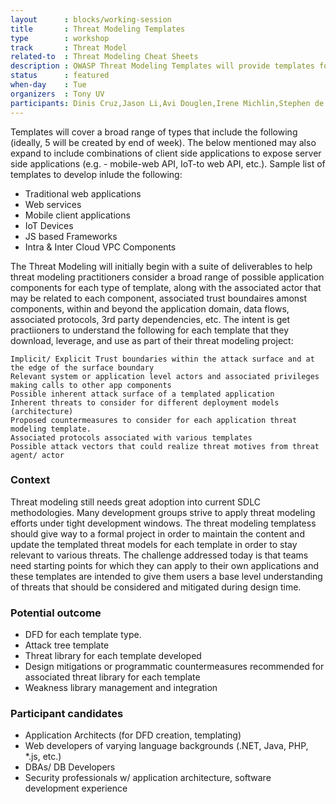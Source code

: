```yaml
---
layout      : blocks/working-session
title       : Threat Modeling Templates
type        : workshop
track       : Threat Model
related-to  : Threat Modeling Cheat Sheets
description : OWASP Threat Modeling Templates will provide templates for addressing applications templates for which participants can leverage as starter kits for their respective threat modeling efforts.  The intent is to develop, maintain, and enhance a suite of templates that cover different application types, deployment models to which multiple MNCs across various industries can leverage within their respective AppSec groups.
status      : featured
when-day    : Tue
organizers  : Tony UV
participants: Dinis Cruz,Jason Li,Avi Douglen,Irene Michlin,Stephen de Vries,Robert Morschel,Francois Raynaud
---
```


Templates will cover a broad range of types that include the following (ideally, 5 will be created by end of week). The below mentioned may also expand to include combinations of client side applications to expose server side applications (e.g. - mobile-web API, IoT-to web API, etc.).  Sample list of templates to develop inlude the following:
 - Traditional web applications
 - Web services
 - Mobile client applications 
 - IoT Devices
 - JS based Frameworks
 - Intra & Inter Cloud VPC Components
 
The Threat Modeling will initially begin with a suite of deliverables to help threat modeling practitioners consider a broad range of possible application components for each type of template, along with the associated actor that may be related to each component, associated trust boundaires amonst components, within and beyond the application domain, data flows, associated protocols, 3rd party dependencies, etc.  The intent is get practiioners to understand the following for each template that they download, leverage, and use as part of their threat modeling project:

    Implicit/ Explicit Trust boundaries within the attack surface and at the edge of the surface boundary
    Relevant system or application level actors and associated privileges making calls to other app components
    Possible inherent attack surface of a templated application 
    Inherent threats to consider for different deployment models (architecture)
    Proposed countermeasures to consider for each application threat modeling template.  
    Associated protocols associated with various templates
    Possible attack vectors that could realize threat motives from threat agent/ actor

### Context

Threat modeling still needs great adoption into current SDLC methodologies. Many development groups strive to apply threat modeling efforts under tight development windows.  The threat modeling templatess should give way to a formal project in order to maintain the content and update the templated threat models for each template in order to stay relevant to various threats.  The challenge addressed today is that teams need starting points for which they can apply to their own applications and these templates are intended to give them users a base level understanding of threats that should be considered and mitigated during design time.

### Potential outcome

 * DFD for each template type.  
 * Attack tree template
 * Threat library for each template developed
 * Design mitigations or programmatic countermeasures recommended for associated threat library for each template
 * Weakness library management and integration


### Participant candidates

 * Application Architects (for DFD creation, templating)
 * Web developers of varying language backgrounds (.NET, Java, PHP, *.js, etc.)
 * DBAs/ DB Developers
 * Security professionals w/ application architecture, software development experience


